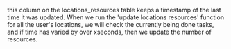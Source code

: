 this column on the locations_resources table keeps a timestamp of the last time it was updated. When we run the 'update locations resources' function for all the user's locations, we will check the currently being done tasks, and if time has varied by over xseconds, then we update the number of resources.